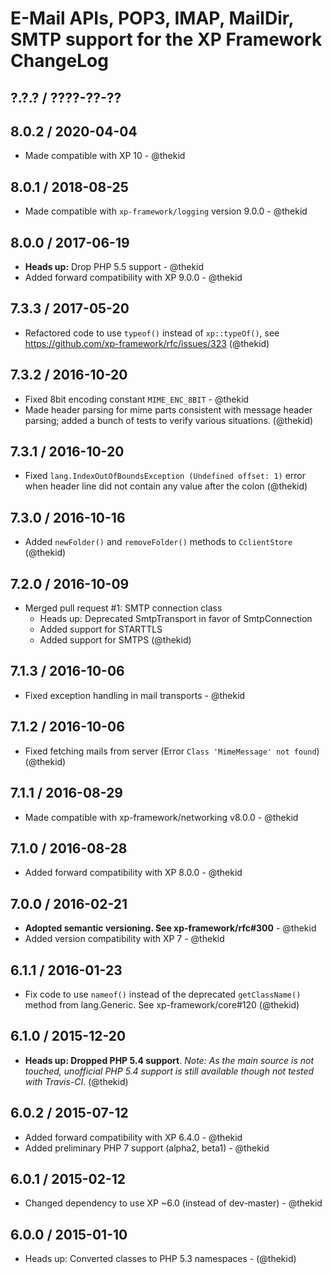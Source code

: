 E-Mail APIs, POP3, IMAP, MailDir, SMTP support for the XP Framework ChangeLog
========================================================================

## ?.?.? / ????-??-??

## 8.0.2 / 2020-04-04

* Made compatible with XP 10 - @thekid

## 8.0.1 / 2018-08-25

* Made compatible with `xp-framework/logging` version 9.0.0 - @thekid

## 8.0.0 / 2017-06-19

* **Heads up:** Drop PHP 5.5 support - @thekid
* Added forward compatibility with XP 9.0.0 - @thekid

## 7.3.3 / 2017-05-20

* Refactored code to use `typeof()` instead of `xp::typeOf()`, see
  https://github.com/xp-framework/rfc/issues/323
  (@thekid)

## 7.3.2 / 2016-10-20

* Fixed 8bit encoding constant `MIME_ENC_8BIT` - @thekid
* Made header parsing for mime parts consistent with message header
  parsing; added a bunch of tests to verify various situations.
  (@thekid)

## 7.3.1 / 2016-10-20

* Fixed `lang.IndexOutOfBoundsException (Undefined offset: 1)` error
  when header line did not contain any value after the colon
  (@thekid)

## 7.3.0 / 2016-10-16

* Added `newFolder()` and `removeFolder()` methods to `CclientStore`
  (@thekid)

## 7.2.0 / 2016-10-09

* Merged pull request #1: SMTP connection class
  - Heads up: Deprecated SmtpTransport in favor of SmtpConnection
  - Added support for STARTTLS
  - Added support for SMTPS
  (@thekid)

## 7.1.3 / 2016-10-06

* Fixed exception handling in mail transports - @thekid

## 7.1.2 / 2016-10-06

* Fixed fetching mails from server (Error `Class 'MimeMessage' not found`)
  (@thekid)

## 7.1.1 / 2016-08-29

* Made compatible with xp-framework/networking v8.0.0 - @thekid

## 7.1.0 / 2016-08-28

* Added forward compatibility with XP 8.0.0 - @thekid

## 7.0.0 / 2016-02-21

* **Adopted semantic versioning. See xp-framework/rfc#300** - @thekid 
* Added version compatibility with XP 7 - @thekid

## 6.1.1 / 2016-01-23

* Fix code to use `nameof()` instead of the deprecated `getClassName()`
  method from lang.Generic. See xp-framework/core#120
  (@thekid)

## 6.1.0 / 2015-12-20

* **Heads up: Dropped PHP 5.4 support**. *Note: As the main source is not
  touched, unofficial PHP 5.4 support is still available though not tested
  with Travis-CI*.
  (@thekid)

## 6.0.2 / 2015-07-12

* Added forward compatibility with XP 6.4.0 - @thekid
* Added preliminary PHP 7 support (alpha2, beta1) - @thekid

## 6.0.1 / 2015-02-12

* Changed dependency to use XP ~6.0 (instead of dev-master) - @thekid

## 6.0.0 / 2015-01-10

* Heads up: Converted classes to PHP 5.3 namespaces - (@thekid)
